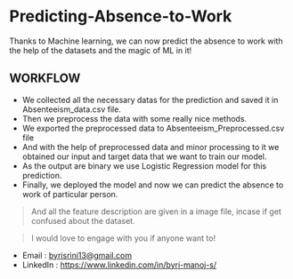 # Predicting-Absence-to-Work
Thanks to Machine learning, we can now predict the absence to work with the help of the datasets and the magic of ML in it!

## WORKFLOW
  - We collected all the necessary datas for the prediction and saved it in Absenteeism_data.csv file.
  - Then we preprocess the data with some really nice methods.
  - We exported the preprocessed data to Absenteeism_Preprocessed.csv file
  - And with the help of preprocessed data and minor processing to it we obtained our input and target data that we want to train our model.
  - As the output are binary we use Logistic Regression model for this prediction.
  - Finally, we deployed the model and now we can predict the absence to work of particular person.

> And all the feature description are given in a image file, incase if get confused about the dataset.

> I would love to engage with you if anyone want to! 
- Email : byrisrini13@gmail.com 
- LinkedIn : https://www.linkedin.com/in/byri-manoj-s/
